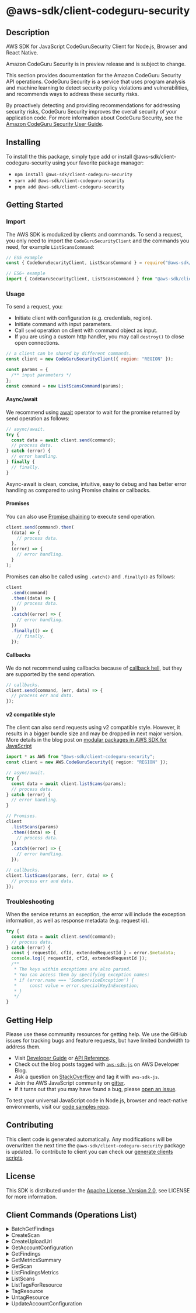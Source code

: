 <!-- generated file, do not edit directly -->

# @aws-sdk/client-codeguru-security

## Description

AWS SDK for JavaScript CodeGuruSecurity Client for Node.js, Browser and React Native.

<note>
<p>Amazon CodeGuru Security is in preview release and is subject to
change.</p>
</note>
<p>This section provides documentation for the Amazon CodeGuru Security API operations.
CodeGuru Security is a service that uses program analysis and machine learning to detect
security policy violations and vulnerabilities, and recommends ways to address these security
risks.</p>
<p>By proactively detecting and providing recommendations for addressing security risks,
CodeGuru Security improves the overall security of your application code. For more information
about CodeGuru Security, see the
<a href="https://docs.aws.amazon.com/codeguru/latest/security-ug/what-is-codeguru-security.html">Amazon CodeGuru Security User Guide</a>. </p>

## Installing

To install the this package, simply type add or install @aws-sdk/client-codeguru-security
using your favorite package manager:

- `npm install @aws-sdk/client-codeguru-security`
- `yarn add @aws-sdk/client-codeguru-security`
- `pnpm add @aws-sdk/client-codeguru-security`

## Getting Started

### Import

The AWS SDK is modulized by clients and commands.
To send a request, you only need to import the `CodeGuruSecurityClient` and
the commands you need, for example `ListScansCommand`:

```js
// ES5 example
const { CodeGuruSecurityClient, ListScansCommand } = require("@aws-sdk/client-codeguru-security");
```

```ts
// ES6+ example
import { CodeGuruSecurityClient, ListScansCommand } from "@aws-sdk/client-codeguru-security";
```

### Usage

To send a request, you:

- Initiate client with configuration (e.g. credentials, region).
- Initiate command with input parameters.
- Call `send` operation on client with command object as input.
- If you are using a custom http handler, you may call `destroy()` to close open connections.

```js
// a client can be shared by different commands.
const client = new CodeGuruSecurityClient({ region: "REGION" });

const params = {
  /** input parameters */
};
const command = new ListScansCommand(params);
```

#### Async/await

We recommend using [await](https://developer.mozilla.org/en-US/docs/Web/JavaScript/Reference/Operators/await)
operator to wait for the promise returned by send operation as follows:

```js
// async/await.
try {
  const data = await client.send(command);
  // process data.
} catch (error) {
  // error handling.
} finally {
  // finally.
}
```

Async-await is clean, concise, intuitive, easy to debug and has better error handling
as compared to using Promise chains or callbacks.

#### Promises

You can also use [Promise chaining](https://developer.mozilla.org/en-US/docs/Web/JavaScript/Guide/Using_promises#chaining)
to execute send operation.

```js
client.send(command).then(
  (data) => {
    // process data.
  },
  (error) => {
    // error handling.
  }
);
```

Promises can also be called using `.catch()` and `.finally()` as follows:

```js
client
  .send(command)
  .then((data) => {
    // process data.
  })
  .catch((error) => {
    // error handling.
  })
  .finally(() => {
    // finally.
  });
```

#### Callbacks

We do not recommend using callbacks because of [callback hell](http://callbackhell.com/),
but they are supported by the send operation.

```js
// callbacks.
client.send(command, (err, data) => {
  // process err and data.
});
```

#### v2 compatible style

The client can also send requests using v2 compatible style.
However, it results in a bigger bundle size and may be dropped in next major version. More details in the blog post
on [modular packages in AWS SDK for JavaScript](https://aws.amazon.com/blogs/developer/modular-packages-in-aws-sdk-for-javascript/)

```ts
import * as AWS from "@aws-sdk/client-codeguru-security";
const client = new AWS.CodeGuruSecurity({ region: "REGION" });

// async/await.
try {
  const data = await client.listScans(params);
  // process data.
} catch (error) {
  // error handling.
}

// Promises.
client
  .listScans(params)
  .then((data) => {
    // process data.
  })
  .catch((error) => {
    // error handling.
  });

// callbacks.
client.listScans(params, (err, data) => {
  // process err and data.
});
```

### Troubleshooting

When the service returns an exception, the error will include the exception information,
as well as response metadata (e.g. request id).

```js
try {
  const data = await client.send(command);
  // process data.
} catch (error) {
  const { requestId, cfId, extendedRequestId } = error.$metadata;
  console.log({ requestId, cfId, extendedRequestId });
  /**
   * The keys within exceptions are also parsed.
   * You can access them by specifying exception names:
   * if (error.name === 'SomeServiceException') {
   *     const value = error.specialKeyInException;
   * }
   */
}
```

## Getting Help

Please use these community resources for getting help.
We use the GitHub issues for tracking bugs and feature requests, but have limited bandwidth to address them.

- Visit [Developer Guide](https://docs.aws.amazon.com/sdk-for-javascript/v3/developer-guide/welcome.html)
  or [API Reference](https://docs.aws.amazon.com/AWSJavaScriptSDK/v3/latest/index.html).
- Check out the blog posts tagged with [`aws-sdk-js`](https://aws.amazon.com/blogs/developer/tag/aws-sdk-js/)
  on AWS Developer Blog.
- Ask a question on [StackOverflow](https://stackoverflow.com/questions/tagged/aws-sdk-js) and tag it with `aws-sdk-js`.
- Join the AWS JavaScript community on [gitter](https://gitter.im/aws/aws-sdk-js-v3).
- If it turns out that you may have found a bug, please [open an issue](https://github.com/aws/aws-sdk-js-v3/issues/new/choose).

To test your universal JavaScript code in Node.js, browser and react-native environments,
visit our [code samples repo](https://github.com/aws-samples/aws-sdk-js-tests).

## Contributing

This client code is generated automatically. Any modifications will be overwritten the next time the `@aws-sdk/client-codeguru-security` package is updated.
To contribute to client you can check our [generate clients scripts](https://github.com/aws/aws-sdk-js-v3/tree/main/scripts/generate-clients).

## License

This SDK is distributed under the
[Apache License, Version 2.0](http://www.apache.org/licenses/LICENSE-2.0),
see LICENSE for more information.

## Client Commands (Operations List)

<details>
<summary>
BatchGetFindings
</summary>

[Command API Reference](https://docs.aws.amazon.com/AWSJavaScriptSDK/v3/latest/clients/client-codeguru-security/classes/batchgetfindingscommand.html) / [Input](https://docs.aws.amazon.com/AWSJavaScriptSDK/v3/latest/clients/client-codeguru-security/interfaces/batchgetfindingscommandinput.html) / [Output](https://docs.aws.amazon.com/AWSJavaScriptSDK/v3/latest/clients/client-codeguru-security/interfaces/batchgetfindingscommandoutput.html)

</details>
<details>
<summary>
CreateScan
</summary>

[Command API Reference](https://docs.aws.amazon.com/AWSJavaScriptSDK/v3/latest/clients/client-codeguru-security/classes/createscancommand.html) / [Input](https://docs.aws.amazon.com/AWSJavaScriptSDK/v3/latest/clients/client-codeguru-security/interfaces/createscancommandinput.html) / [Output](https://docs.aws.amazon.com/AWSJavaScriptSDK/v3/latest/clients/client-codeguru-security/interfaces/createscancommandoutput.html)

</details>
<details>
<summary>
CreateUploadUrl
</summary>

[Command API Reference](https://docs.aws.amazon.com/AWSJavaScriptSDK/v3/latest/clients/client-codeguru-security/classes/createuploadurlcommand.html) / [Input](https://docs.aws.amazon.com/AWSJavaScriptSDK/v3/latest/clients/client-codeguru-security/interfaces/createuploadurlcommandinput.html) / [Output](https://docs.aws.amazon.com/AWSJavaScriptSDK/v3/latest/clients/client-codeguru-security/interfaces/createuploadurlcommandoutput.html)

</details>
<details>
<summary>
GetAccountConfiguration
</summary>

[Command API Reference](https://docs.aws.amazon.com/AWSJavaScriptSDK/v3/latest/clients/client-codeguru-security/classes/getaccountconfigurationcommand.html) / [Input](https://docs.aws.amazon.com/AWSJavaScriptSDK/v3/latest/clients/client-codeguru-security/interfaces/getaccountconfigurationcommandinput.html) / [Output](https://docs.aws.amazon.com/AWSJavaScriptSDK/v3/latest/clients/client-codeguru-security/interfaces/getaccountconfigurationcommandoutput.html)

</details>
<details>
<summary>
GetFindings
</summary>

[Command API Reference](https://docs.aws.amazon.com/AWSJavaScriptSDK/v3/latest/clients/client-codeguru-security/classes/getfindingscommand.html) / [Input](https://docs.aws.amazon.com/AWSJavaScriptSDK/v3/latest/clients/client-codeguru-security/interfaces/getfindingscommandinput.html) / [Output](https://docs.aws.amazon.com/AWSJavaScriptSDK/v3/latest/clients/client-codeguru-security/interfaces/getfindingscommandoutput.html)

</details>
<details>
<summary>
GetMetricsSummary
</summary>

[Command API Reference](https://docs.aws.amazon.com/AWSJavaScriptSDK/v3/latest/clients/client-codeguru-security/classes/getmetricssummarycommand.html) / [Input](https://docs.aws.amazon.com/AWSJavaScriptSDK/v3/latest/clients/client-codeguru-security/interfaces/getmetricssummarycommandinput.html) / [Output](https://docs.aws.amazon.com/AWSJavaScriptSDK/v3/latest/clients/client-codeguru-security/interfaces/getmetricssummarycommandoutput.html)

</details>
<details>
<summary>
GetScan
</summary>

[Command API Reference](https://docs.aws.amazon.com/AWSJavaScriptSDK/v3/latest/clients/client-codeguru-security/classes/getscancommand.html) / [Input](https://docs.aws.amazon.com/AWSJavaScriptSDK/v3/latest/clients/client-codeguru-security/interfaces/getscancommandinput.html) / [Output](https://docs.aws.amazon.com/AWSJavaScriptSDK/v3/latest/clients/client-codeguru-security/interfaces/getscancommandoutput.html)

</details>
<details>
<summary>
ListFindingsMetrics
</summary>

[Command API Reference](https://docs.aws.amazon.com/AWSJavaScriptSDK/v3/latest/clients/client-codeguru-security/classes/listfindingsmetricscommand.html) / [Input](https://docs.aws.amazon.com/AWSJavaScriptSDK/v3/latest/clients/client-codeguru-security/interfaces/listfindingsmetricscommandinput.html) / [Output](https://docs.aws.amazon.com/AWSJavaScriptSDK/v3/latest/clients/client-codeguru-security/interfaces/listfindingsmetricscommandoutput.html)

</details>
<details>
<summary>
ListScans
</summary>

[Command API Reference](https://docs.aws.amazon.com/AWSJavaScriptSDK/v3/latest/clients/client-codeguru-security/classes/listscanscommand.html) / [Input](https://docs.aws.amazon.com/AWSJavaScriptSDK/v3/latest/clients/client-codeguru-security/interfaces/listscanscommandinput.html) / [Output](https://docs.aws.amazon.com/AWSJavaScriptSDK/v3/latest/clients/client-codeguru-security/interfaces/listscanscommandoutput.html)

</details>
<details>
<summary>
ListTagsForResource
</summary>

[Command API Reference](https://docs.aws.amazon.com/AWSJavaScriptSDK/v3/latest/clients/client-codeguru-security/classes/listtagsforresourcecommand.html) / [Input](https://docs.aws.amazon.com/AWSJavaScriptSDK/v3/latest/clients/client-codeguru-security/interfaces/listtagsforresourcecommandinput.html) / [Output](https://docs.aws.amazon.com/AWSJavaScriptSDK/v3/latest/clients/client-codeguru-security/interfaces/listtagsforresourcecommandoutput.html)

</details>
<details>
<summary>
TagResource
</summary>

[Command API Reference](https://docs.aws.amazon.com/AWSJavaScriptSDK/v3/latest/clients/client-codeguru-security/classes/tagresourcecommand.html) / [Input](https://docs.aws.amazon.com/AWSJavaScriptSDK/v3/latest/clients/client-codeguru-security/interfaces/tagresourcecommandinput.html) / [Output](https://docs.aws.amazon.com/AWSJavaScriptSDK/v3/latest/clients/client-codeguru-security/interfaces/tagresourcecommandoutput.html)

</details>
<details>
<summary>
UntagResource
</summary>

[Command API Reference](https://docs.aws.amazon.com/AWSJavaScriptSDK/v3/latest/clients/client-codeguru-security/classes/untagresourcecommand.html) / [Input](https://docs.aws.amazon.com/AWSJavaScriptSDK/v3/latest/clients/client-codeguru-security/interfaces/untagresourcecommandinput.html) / [Output](https://docs.aws.amazon.com/AWSJavaScriptSDK/v3/latest/clients/client-codeguru-security/interfaces/untagresourcecommandoutput.html)

</details>
<details>
<summary>
UpdateAccountConfiguration
</summary>

[Command API Reference](https://docs.aws.amazon.com/AWSJavaScriptSDK/v3/latest/clients/client-codeguru-security/classes/updateaccountconfigurationcommand.html) / [Input](https://docs.aws.amazon.com/AWSJavaScriptSDK/v3/latest/clients/client-codeguru-security/interfaces/updateaccountconfigurationcommandinput.html) / [Output](https://docs.aws.amazon.com/AWSJavaScriptSDK/v3/latest/clients/client-codeguru-security/interfaces/updateaccountconfigurationcommandoutput.html)

</details>
